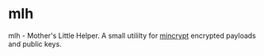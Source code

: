 # mlh
mlh - Mother's Little Helper. A small utililty for [mincrypt](https://github.com/706f6c6c7578/minicrypt) encrypted payloads and public keys.
